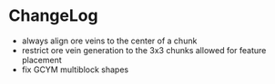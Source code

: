# ChangeLog

* always align ore veins to the center of a chunk
* restrict ore vein generation to the 3x3 chunks allowed for feature placement
* fix GCYM multiblock shapes
